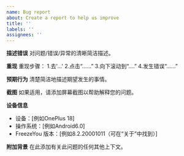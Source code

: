 ```yaml
---
name: Bug report
about: Create a report to help us improve
title: ''
labels: ''
assignees: ''
---
```

**描述错误** 对问题/错误/异常的清晰简洁描述。

**重现** 重现步骤： 1.去'...' 2.点击“......” 3.向下滚动到“....” 4.发生错误“......”

**预期行为** 清楚简洁地描述期望发生的事情。

**截图** 如果适用，请添加屏幕截图以帮助解释您的问题。

**设备信息**

- 设备：[例如OnePlus 18] 
- 操作系统：[例如Android6.0] 
- FreezeYou 版本：[例如8.2.20001011（可在“关于”中找到）] 

**附加背景** 在此添加有关此问题的任何其他上下文。